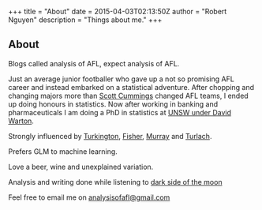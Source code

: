 +++
title = "About"
date = 2015-04-03T02:13:50Z
author = "Robert Nguyen"
description = "Things about me."
+++

## About


Blogs called analysis of AFL, expect analysis of AFL.


Just an average junior footballer who gave up a not so promising AFL career and instead embarked on a statistical adventure. After chopping and changing majors more than [Scott Cummings](http://afltables.com/afl/stats/players/S/Scott_Cummings.html) changed AFL teams, I ended up doing honours in statistics. Now after working in banking and pharmaceuticals I am doing a PhD in statistics at [UNSW under David Warton](http://web.maths.unsw.edu.au/~dwarton/).

Strongly influenced by [Turkington](https://www.amazon.com/Instrumental-Variables-Econometric-Society-Monographs/dp/0521385822%3FSubscriptionId%3DAKIAJRRWTH346WSPOAFQ%26tag%3Dprabook0b-20%26linkCode%3Dsp1%26camp%3D2025%26creative%3D165953%26creativeASIN%3D0521385822), [Fisher](https://www.adelaide.edu.au/library/special/mss/fisher/), [Murray](http://www.web.uwa.edu.au/person/kevin.murray) and [Turlach](http://staffhome.ecm.uwa.edu.au/~00043886/).

Prefers GLM to machine learning.

Love a beer, wine and unexplained variation.

Analysis and writing done while listening to [dark side of the moon](https://www.youtube.com/watch?v=YI67GAQYsRc)

Feel free to email me on <analysisofafl@gmail.com>
